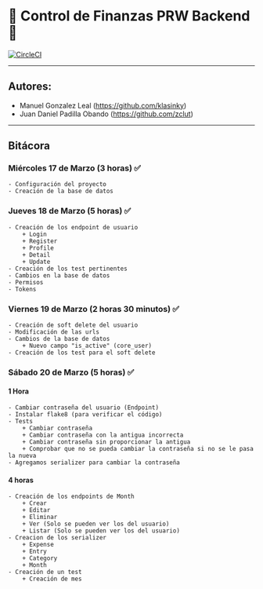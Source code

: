 # :money_with_wings: Control de Finanzas PRW Backend :money_with_wings:

[![CircleCI](https://circleci.com/gh/klasinky/JuanManuelPRWBackend.svg?style=svg&circle-token=d7afef3e3010d0ac5f16c8a9a75bef6038408c34)](https://circleci.com/gh/klasinky/JuanManuelPRWBackend)


---
## Autores:
- Manuel Gonzalez Leal (https://github.com/klasinky)
- Juan Daniel Padilla Obando (https://github.com/zclut)
---

## Bitácora

### Miércoles 17 de Marzo (3 horas) :white_check_mark:
    
    - Configuración del proyecto
    - Creación de la base de datos
    
### Jueves 18 de Marzo (5 horas) :white_check_mark:

    - Creación de los endpoint de usuario
        + Login
        + Register
        + Profile
        + Detail
        + Update
    - Creación de los test pertinentes
    - Cambios en la base de datos
    - Permisos
    - Tokens

### Viernes 19 de Marzo (2 horas 30 minutos) :white_check_mark:

    - Creación de soft delete del usuario
    - Modificación de las urls
    - Cambios de la base de datos
        + Nuevo campo "is_active" (core_user)     
    - Creación de los test para el soft delete

### Sábado 20 de Marzo (5 horas) :white_check_mark:

#### 1 Hora
    - Cambiar contraseña del usuario (Endpoint)
    - Instalar flake8 (para verificar el código)
    - Tests
        + Cambiar contraseña
        + Cambiar contraseña con la antigua incorrecta
        + Cambiar contraseña sin proporcionar la antigua
        + Comprobar que no se pueda cambiar la contraseña si no se le pasa la nueva
    - Agregamos serializer para cambiar la contraseña
#### 4 horas
    - Creación de los endpoints de Month
        + Crear
        + Editar
        + Eliminar
        + Ver (Solo se pueden ver los del usuario)
        + Listar (Solo se pueden ver los del usuario)
    - Creacion de los serializer
        + Expense
        + Entry
        + Category
        + Month
    - Creación de un test
        + Creación de mes
